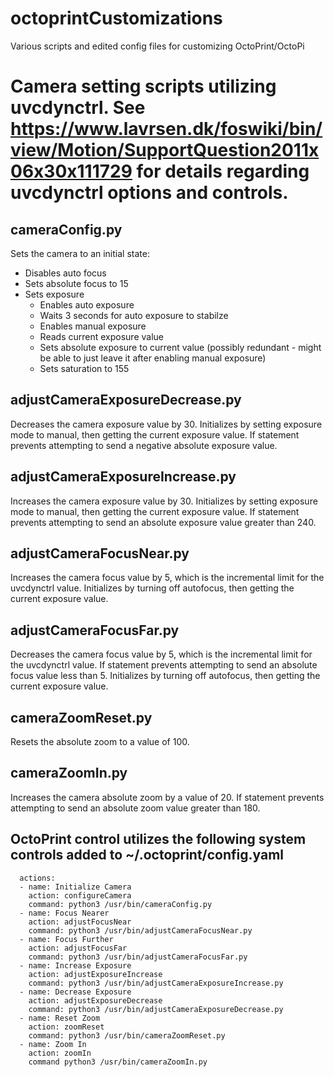 # octoprintCustomizations
Various scripts and edited config files for customizing OctoPrint/OctoPi
# Camera setting scripts utilizing uvcdynctrl. See https://www.lavrsen.dk/foswiki/bin/view/Motion/SupportQuestion2011x06x30x111729 for details regarding uvcdynctrl options and controls.
## cameraConfig.py
Sets the camera to an initial state:
- Disables auto focus
- Sets absolute focus to 15
- Sets exposure
  - Enables auto exposure
  - Waits 3 seconds for auto exposure to stabilze
  - Enables manual exposure
  - Reads current exposure value 
  - Sets absolute exposure to current value (possibly redundant - might be able to just leave it after enabling manual exposure)
  - Sets saturation to 155
## adjustCameraExposureDecrease.py
Decreases the camera exposure value by 30. Initializes by setting exposure mode to manual, then getting the current exposure value. If statement prevents attempting to send a negative absolute exposure value.
## adjustCameraExposureIncrease.py
Increases the camera exposure value by 30. Initializes by setting exposure mode to manual, then getting the current exposure value. If statement prevents attempting to send an absolute exposure value greater than 240.
## adjustCameraFocusNear.py
Increases the camera focus value by 5, which is the incremental limit for the uvcdynctrl value. Initializes by turning off autofocus, then getting the current exposure value.
## adjustCameraFocusFar.py
Decreases the camera focus value by 5, which is the incremental limit for the uvcdynctrl value. If statement prevents attempting to send an absolute focus value less than 5. Initializes by turning off autofocus, then getting the current exposure value.
## cameraZoomReset.py
Resets the absolute zoom to a value of 100.
## cameraZoomIn.py
Increases the camera absolute zoom by a value of 20. If statement prevents attempting to send an absolute zoom value greater than 180.
## OctoPrint control utilizes the following system controls added to ~/.octoprint/config.yaml
```system:
  actions:
  - name: Initialize Camera
    action: configureCamera
    command: python3 /usr/bin/cameraConfig.py
  - name: Focus Nearer
    action: adjustFocusNear
    command: python3 /usr/bin/adjustCameraFocusNear.py
  - name: Focus Further
    action: adjustFocusFar
    command: python3 /usr/bin/adjustCameraFocusFar.py
  - name: Increase Exposure
    action: adjustExposureIncrease
    command: python3 /usr/bin/adjustCameraExposureIncrease.py
  - name: Decrease Exposure
    action: adjustExposureDecrease
    command: python3 /usr/bin/adjustCameraExposureDecrease.py
  - name: Reset Zoom
    action: zoomReset
    command: python3 /usr/bin/cameraZoomReset.py
  - name: Zoom In
    action: zoomIn
    command python3 /usr/bin/cameraZoomIn.py 
```
